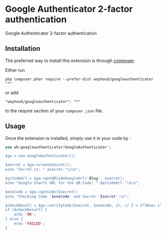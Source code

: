 Google Authenticator 2-factor authentication
============================================
Google Authenticator 2-factor authentication

Installation
------------

The preferred way to install this extension is through [composer](http://getcomposer.org/download/).

Either run

```
php composer.phar require --prefer-dist wayhood/googleauthenticator "*"
```

or add

```
"wayhood/googleauthenticator": "*"
```

to the require section of your `composer.json` file.


Usage
-----

Once the extension is installed, simply use it in your code by  :

```php
use wh/googleauthenticator/GoogleAuthenticator';

$ga = new GoogleAuthenticator();

$secret = $ga->createSecret();
echo "Secret is: ".$secret."\n\n";

$qrCodeUrl = $ga->getQRCodeGoogleUrl('Blog', $secret);
echo "Google Charts URL for the QR-Code: ".$qrCodeUrl."\n\n";

$oneCode = $ga->getCode($secret);
echo "Checking Code '$oneCode' and Secret '$secret':\n";

$checkResult = $ga->verifyCode($secret, $oneCode, 2); // 2 = 2*30sec clock tolerance
if ($checkResult) {
    echo 'OK';
} else {
    echo 'FAILED';
}
```
